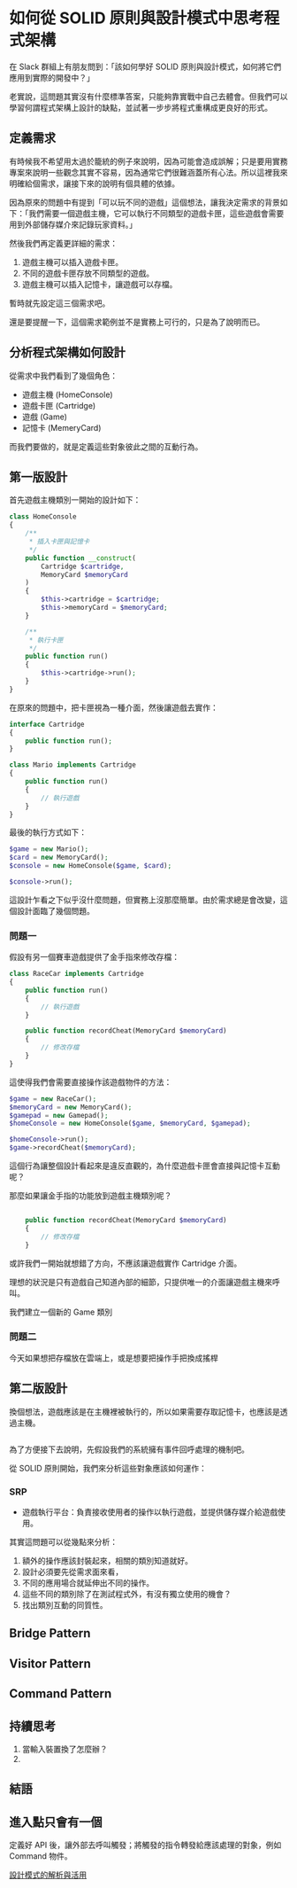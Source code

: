 # 如何從 SOLID 原則與設計模式中思考程式架構

在 Slack 群組上有朋友問到：「該如何學好 SOLID 原則與設計模式，如何將它們應用到實際的開發中？」

老實說，這問題其實沒有什麼標準答案，只能夠靠實戰中自己去體會。但我們可以學習何謂程式架構上設計的缺點，並試著一步步將程式重構成更良好的形式。

<!-- more -->

## 定義需求

有時候我不希望用太過於籠統的例子來說明，因為可能會造成誤解；只是要用實務專案來說明一些觀念其實不容易，因為通常它們很難涵蓋所有心法。所以這裡我來明確給個需求，讓接下來的說明有個具體的依據。

因為原來的問題中有提到「可以玩不同的遊戲」這個想法，讓我決定需求的背景如下：「我們需要一個遊戲主機，它可以執行不同類型的遊戲卡匣，這些遊戲會需要用到外部儲存媒介來記錄玩家資料。」

然後我們再定義更詳細的需求：

1. 遊戲主機可以插入遊戲卡匣。
1. 不同的遊戲卡匣存放不同類型的遊戲。
1. 遊戲主機可以插入記憶卡，讓遊戲可以存檔。

暫時就先設定這三個需求吧。

還是要提醒一下，這個需求範例並不是實務上可行的，只是為了說明而已。

## 分析程式架構如何設計

從需求中我們看到了幾個角色：

* 遊戲主機 (HomeConsole)
* 遊戲卡匣 (Cartridge)
* 遊戲 (Game)
* 記憶卡 (MemeryCard)

而我們要做的，就是定義這些對象彼此之間的互動行為。

## 第一版設計

首先遊戲主機類別一開始的設計如下：

```php
class HomeConsole
{
    /**
     * 插入卡匣與記憶卡
     */
    public function __construct(
        Cartridge $cartridge,
        MemoryCard $memoryCard
    )
    {
        $this->cartridge = $cartridge;
        $this->memoryCard = $memoryCard;
    }

    /**
     * 執行卡匣
     */
    public function run()
    {
        $this->cartridge->run();
    }
}
```

在原來的問題中，把卡匣視為一種介面，然後讓遊戲去實作：

```php
interface Cartridge
{
    public function run();
}

class Mario implements Cartridge
{
    public function run()
    {
        // 執行遊戲
    }
}
```

最後的執行方式如下：

```php
$game = new Mario();
$card = new MemoryCard();
$console = new HomeConsole($game, $card);

$console->run();
```

這設計乍看之下似乎沒什麼問題，但實務上沒那麼簡單。由於需求總是會改變，這個設計面臨了幾個問題。

### 問題一

假設有另一個賽車遊戲提供了金手指來修改存檔：

```php
class RaceCar implements Cartridge
{
    public function run()
    {
        // 執行遊戲
    }

    public function recordCheat(MemoryCard $memoryCard)
    {
        // 修改存檔
    }
}
```

這使得我們會需要直接操作該遊戲物件的方法：

```php
$game = new RaceCar();
$memoryCard = new MemoryCard();
$gamepad = new Gamepad();
$homeConsole = new HomeConsole($game, $memoryCard, $gamepad);

$homeConsole->run();
$game->recordCheat($memoryCard);
```

這個行為讓整個設計看起來是違反直觀的，為什麼遊戲卡匣會直接與記憶卡互動呢？

那麼如果讓金手指的功能放到遊戲主機類別呢？

```php

    public function recordCheat(MemoryCard $memoryCard)
    {
        // 修改存檔
    }
```


或許我們一開始就想錯了方向，不應該讓遊戲實作 Cartridge 介面。

理想的狀況是只有遊戲自己知道內部的細節，只提供唯一的介面讓遊戲主機來呼叫。

我們建立一個新的 Game 類別

### 問題二

今天如果想把存檔放在雲端上，或是想要把操作手把換成搖桿

## 第二版設計

換個想法，遊戲應該是在主機裡被執行的，所以如果需要存取記憶卡，也應該是透過主機。

```php

```






為了方便接下去說明，先假設我們的系統擁有事件回呼處理的機制吧。











從 SOLID 原則開始，我們來分析這些對象應該如何運作：

### SRP

* 遊戲執行平台：負責接收使用者的操作以執行遊戲，並提供儲存媒介給遊戲使用。

其實這問題可以從幾點來分析：

1. 額外的操作應該封裝起來，相關的類別知道就好。
2. 設計必須要先從需求面來看，
3. 不同的應用場合就延伸出不同的操作。
4. 這些不同的類別除了在測試程式外，有沒有獨立使用的機會？
5. 找出類別互動的同質性。

## Bridge Pattern

## Visitor Pattern

## Command Pattern

## 持續思考

1. 當輸入裝置換了怎麼辦？
2.

## 結語


## 進入點只會有一個

定義好 API 後，讓外部去呼叫觸發；將觸發的指令轉發給應該處理的對象，例如 Command 物件。


[設計模式的解析與活用](http://www.tenlong.com.tw/items/9862018208?item_id=886604)
